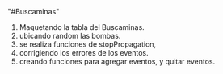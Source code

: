 "#Buscaminas"
1. Maquetando la tabla del Buscaminas.
2. ubicando random las bombas.
2. se realiza funciones de stopPropagation,
3. corrigiendo los errores de los eventos.
4. creando funciones para agregar eventos, y quitar eventos.
